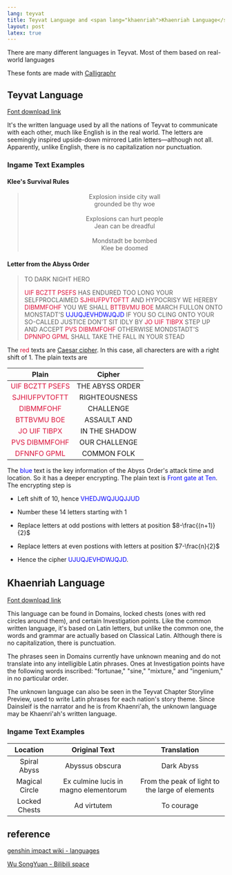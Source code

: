 ```yaml
---
lang: teyvat
title: Teyvat Language and <span lang="khaenriah">Khaenriah Language</span>
layout: post
latex: true
---
```


There are many different languages in Teyvat. Most of them based on real-world languages

These fonts are made with [Calligraphr](https://www.calligraphr.com/)

## Teyvat Language

[Font download link](https://github.com/AzusaTsang/AzusaTsang.github.io/raw/master/Teyvat-Regular.ttf)

It's the written language used by all the nations of Teyvat to communicate with each other, much like English is in the real world. The letters are seemingly inspired upside-down mirrored Latin letters—although not all. Apparently, unlike English, there is no capitalization nor punctuation.

### Ingame Text Examples

#### Klee's Survival Rules

> <p style="text-align: center;">
> Explosion inside city wall <br>
> grounded be thy woe
> <br><br>
> Explosions can hurt people <br> 
>Jean can be dreadful
> <br><br>
> Mondstadt be bombed <br> 
> Klee be doomed
> </p>

#### Letter from the Abyss Order

> TO DARK NIGHT HERO
>
> <span style="color: crimson">UIF BCZTT PSEFS</span> HAS ENDURED TOO LONG YOUR SELFPROCLAIMED <span style="color: crimson">SJHIUFPVTOFTT</span> AND
> HYPOCRISY WE HEREBY <span style="color: crimson">DIBMMFOHF</span> YOU WE SHALL <span style="color: crimson">BTTBVMU BOE</span> MARCH FULLON ONTO MONSTADT’S <span style="color: blue">UJUQJEVHDWJQJD </span>
> IF YOU SO CLING ONTO YOUR SO-CALLED JUSTICE DON'T SIT IDLY BY <span style="color: crimson">JO UIF TIBPX</span> STEP
> UP AND ACCEPT <span style="color: crimson">PVS DIBMMFOHF</span> OTHERWISE MONDSTADT'S <span style="color: crimson">DPNNPO GPML</span> SHALL TAKE THE FALL IN YOUR STEAD

The <span style="color: crimson">red</span> texts are [Caesar cipher](https://en.wikipedia.org/wiki/Caesar_cipher). In this case, all charecters are with a right shift of 1. The plain texts are

<table style="margin-left: auto !important; margin-right: auto !important; ">
  <thead>
    <tr>
      <th style="text-align: center">Plain</th>
      <th style="text-align: center">Cipher</th>
    </tr>
  </thead>
  <tbody>
    <tr>
      <td style="text-align: center; color: crimson">UIF BCZTT PSEFS</td>
      <td style="text-align: center">THE ABYSS ORDER</td>
    </tr>
    <tr>
      <td style="text-align: center; color: crimson">SJHIUFPVTOFTT</td>
      <td style="text-align: center">RIGHTEOUSNESS</td>
    </tr>
    <tr>
      <td style="text-align: center; color: crimson">DIBMMFOHF</td>
      <td style="text-align: center">CHALLENGE</td>
    </tr>
    <tr>
      <td style="text-align: center; color: crimson">BTTBVMU BOE</td>
      <td style="text-align: center">ASSAULT AND</td>
    </tr>
    <tr>
      <td style="text-align: center; color: crimson">JO UIF TIBPX</td>
      <td style="text-align: center">IN THE SHADOW</td>
    </tr>
    <tr>
      <td style="text-align: center; color: crimson">PVS DIBMMFOHF</td>
      <td style="text-align: center">OUR CHALLENGE</td>
    </tr>
    <tr>
      <td style="text-align: center; color: crimson">DFNNFO GPML</td>
      <td style="text-align: center">COMMON FOLK</td>
    </tr>
  </tbody>
</table>
The <span style="color: blue">blue</span> text is the key information of the Abyss Order's attack time and location. So it has a deeper encrypting. The plain text is <span style="color: blue">Front gate at Ten</span>. The encrypting step is

- Left shift of 10, hence <span style="color: blue">VHEDJWQJUQJJUD</span>

- Number these 14 letters starting with 1

- Replace letters at odd postions with letters at position $8-\frac{(n+1)}{2}$

- Replace letters at even postions with letters at position $7-\frac{n}{2}$

- Hence the cipher <span style="color: blue">UJUQJEVHDWJQJD</span>.

<article lang="khaenriah">

<h2 style="font-size: 160%;"> Khaenriah Language </h2>

<a href="https://github.com/AzusaTsang/AzusaTsang.github.io/raw/master/Khaenriah-Regular.ttf">Font download link</a>

</article>

This language can be found in Domains, locked chests (ones with red circles around them), and certain Investigation points. Like the common written language, it's based on Latin letters, but unlike the common one, the words and grammar are actually based on Classical Latin. Although there is no capitalization, there is punctuation.

The phrases seen in Domains currently have unknown meaning and do not translate into any intelligible Latin phrases. Ones at Investigation points have the following words inscribed: "<span lang="khaenriah">fortunae</span>," "<span lang="khaenriah">sine</span>," "<span lang="khaenriah">mixture</span>," and "<span lang="khaenriah">ingenium</span>," in no particular order.

The unknown language can also be seen in the Teyvat Chapter Storyline Preview, used to write Latin phrases for each nation's story theme. Since Dainsleif is the narrator and he is from Khaenri'ah, the unknown language may be Khaenri'ah's written language.

### Ingame Text Examples

| Location | Original Text | Translation |
|:---:|:---:|:---:|
|Spiral Abyss|<span lang="khaenriah">Abyssus obscura</span>|Dark Abyss|
|Magical Circle|<span lang="khaenriah">Ex culmine lucis in magno elementorum</span>|From the peak of light to the large of elements|
|Locked Chests|<span lang="khaenriah">Ad virtutem</span>|To courage|

## reference

[genshin impact wiki - languages](https://genshin-impact.fandom.com/wiki/Languages)

[Wu SongYuan - Bilibili space](https://space.bilibili.com/25150765)